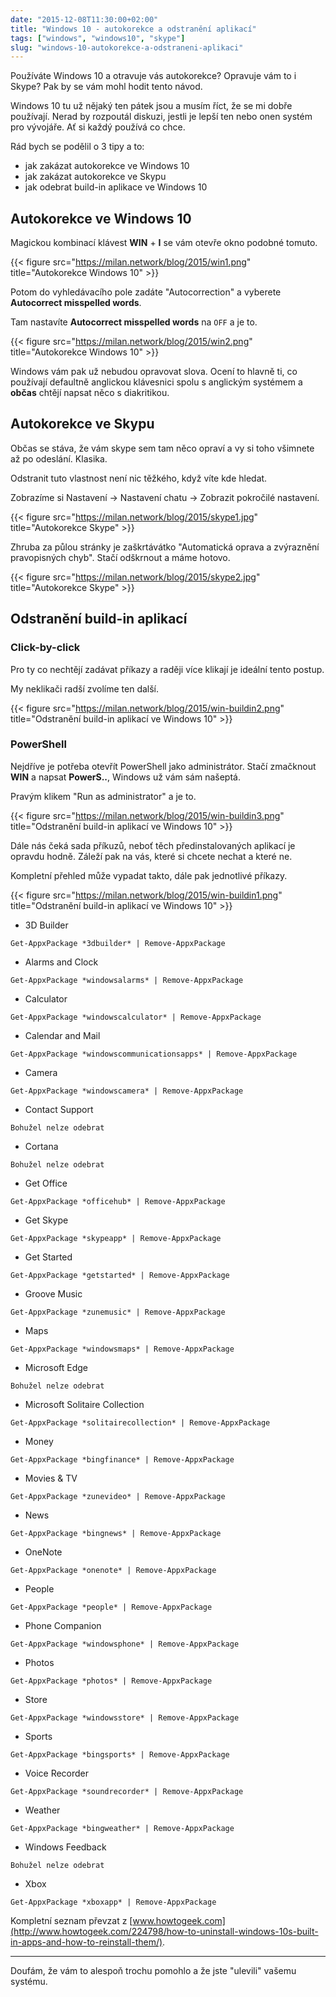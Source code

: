 ```yaml
---
date: "2015-12-08T11:30:00+02:00"
title: "Windows 10 - autokorekce a odstranění aplikací"
tags: ["windows", "windows10", "skype"]
slug: "windows-10-autokorekce-a-odstraneni-aplikaci"
---
```


Používáte Windows 10 a otravuje vás autokorekce? Opravuje vám to i Skype? Pak by se vám mohl hodit tento návod.

<!--more-->

Windows 10 tu už nějaký ten pátek jsou a musím říct, že se mi dobře používají. Nerad by rozpoutál diskuzi,
jestli je lepší ten nebo onen systém pro vývojáře. Ať si každý používá co chce.

Rád bych se podělil o 3 tipy a to:

- jak zakázat autokorekce ve Windows 10
- jak zakázat autokorekce ve Skypu
- jak odebrat build-in aplikace ve Windows 10

## Autokorekce ve Windows 10

Magickou kombinací klávest **WIN** + **I** se vám otevře okno podobné tomuto.

{{< figure src="https://milan.network/blog/2015/win1.png" title="Autokorekce Windows 10" >}}

Potom do vyhledávacího pole zadáte "Autocorrection" a vyberete **Autocorrect misspelled words**.

Tam nastavíte **Autocorrect misspelled words** na `OFF` a je to.

{{< figure src="https://milan.network/blog/2015/win2.png" title="Autokorekce Windows 10" >}}

Windows vám pak už nebudou opravovat slova. Ocení to hlavně ti, co používají
defaultně anglickou klávesnici spolu s anglickým systémem a **občas** chtějí
napsat něco s diakritikou.

## Autokorekce ve Skypu

Občas se stáva, že vám skype sem tam něco opraví a vy si toho všimnete až po odeslání. Klasika.

Odstranit tuto vlastnost není nic těžkého, když víte kde hledat.

Zobrazíme si Nastavení -> Nastavení chatu -> Zobrazit pokročilé nastavení.

{{< figure src="https://milan.network/blog/2015/skype1.jpg" title="Autokorekce Skype" >}}

Zhruba za půlou stránky je zaškrtávátko "Automatická oprava a zvýraznění pravopisných chyb".
Stačí odškrnout a máme hotovo.

{{< figure src="https://milan.network/blog/2015/skype2.jpg" title="Autokorekce Skype" >}}

## Odstranění build-in aplikací

### Click-by-click

Pro ty co nechtějí zadávat příkazy a raději více klikají je ideální tento postup.

My neklikači radší zvolíme ten další.

{{< figure src="https://milan.network/blog/2015/win-buildin2.png" title="Odstranění build-in aplikací ve Windows 10" >}}

### PowerShell

Nejdříve je potřeba otevřít PowerShell jako administrátor. Stačí zmačknout **WIN**
a napsat **PowerS..**, Windows už vám sám našeptá.

Pravým klikem "Run as administrator" a je to.

{{< figure src="https://milan.network/blog/2015/win-buildin3.png" title="Odstranění build-in aplikací ve Windows 10" >}}

Dále nás čeká sada příkuzů, neboť těch předinstalovaných aplikací je opravdu hodně.
Záleží pak na vás, které si chcete nechat a které ne.

Kompletní přehled může vypadat takto, dále pak jednotlivé příkazy.

{{< figure src="https://milan.network/blog/2015/win-buildin1.png" title="Odstranění build-in aplikací ve Windows 10" >}}

- 3D Builder

```
Get-AppxPackage *3dbuilder* | Remove-AppxPackage
```

- Alarms and Clock

```
Get-AppxPackage *windowsalarms* | Remove-AppxPackage
```

- Calculator

```
Get-AppxPackage *windowscalculator* | Remove-AppxPackage
```

- Calendar and Mail

```
Get-AppxPackage *windowscommunicationsapps* | Remove-AppxPackage
```

- Camera

```
Get-AppxPackage *windowscamera* | Remove-AppxPackage
```

- Contact Support

```
Bohužel nelze odebrat
```

- Cortana

```
Bohužel nelze odebrat
```

- Get Office

```
Get-AppxPackage *officehub* | Remove-AppxPackage
```

- Get Skype

```
Get-AppxPackage *skypeapp* | Remove-AppxPackage
```

- Get Started

```
Get-AppxPackage *getstarted* | Remove-AppxPackage
```

- Groove Music

```
Get-AppxPackage *zunemusic* | Remove-AppxPackage
```

- Maps

```
Get-AppxPackage *windowsmaps* | Remove-AppxPackage
```

- Microsoft Edge

```
Bohužel nelze odebrat
```

- Microsoft Solitaire Collection

```
Get-AppxPackage *solitairecollection* | Remove-AppxPackage
```

- Money

```
Get-AppxPackage *bingfinance* | Remove-AppxPackage
```

- Movies & TV

```
Get-AppxPackage *zunevideo* | Remove-AppxPackage
```

- News

```
Get-AppxPackage *bingnews* | Remove-AppxPackage
```

- OneNote

```
Get-AppxPackage *onenote* | Remove-AppxPackage
```

- People

```
Get-AppxPackage *people* | Remove-AppxPackage
```

- Phone Companion

```
Get-AppxPackage *windowsphone* | Remove-AppxPackage
```

- Photos

```
Get-AppxPackage *photos* | Remove-AppxPackage
```

- Store

```
Get-AppxPackage *windowsstore* | Remove-AppxPackage
```

- Sports

```
Get-AppxPackage *bingsports* | Remove-AppxPackage
```

- Voice Recorder

```
Get-AppxPackage *soundrecorder* | Remove-AppxPackage
```

- Weather

```
Get-AppxPackage *bingweather* | Remove-AppxPackage
```

- Windows Feedback

```
Bohužel nelze odebrat
```

- Xbox

```
Get-AppxPackage *xboxapp* | Remove-AppxPackage
```

Kompletní seznam převzat z [www.howtogeek.com](http://www.howtogeek.com/224798/how-to-uninstall-windows-10s-built-in-apps-and-how-to-reinstall-them/).

-----

Doufám, že vám to alespoň trochu pomohlo a že jste "ulevili" vašemu systému.
